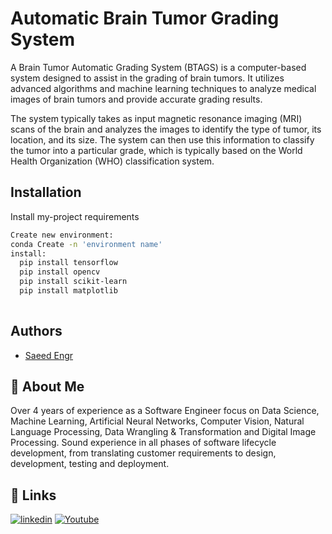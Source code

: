 
# Automatic Brain Tumor Grading System
A Brain Tumor Automatic Grading System (BTAGS) is a computer-based system designed to assist in the grading of brain tumors. It utilizes advanced algorithms and machine learning techniques to analyze medical images of brain tumors and provide accurate grading results.

The system typically takes as input magnetic resonance imaging (MRI) scans of the brain and analyzes the images to identify the type of tumor, its location, and its size. The system can then use this information to classify the tumor into a particular grade, which is typically based on the World Health Organization (WHO) classification system.


## Installation

Install my-project requirements

```bash
Create new environment:
conda Create -n 'environment name'
install:
  pip install tensorflow
  pip install opencv
  pip install scikit-learn
  pip install matplotlib
  
```
    
## Authors

- [Saeed Engr](https://github.com/Saeed-Engr)


## 🚀 About Me
Over 4 years of experience as a Software Engineer focus on Data Science, Machine Learning, Artificial Neural Networks, Computer Vision, Natural Language Processing, Data Wrangling & Transformation and Digital Image Processing.
Sound experience in all phases of software lifecycle development, from translating customer requirements to design, development, testing and deployment.


## 🔗 Links
[![linkedin](https://www.linkedin.com/in/muhammadsaeed1)](https://www.linkedin.com/)
[![Youtube](https://www.youtube.com/@AIWithSaeed
)](https://Youtube.com/)

